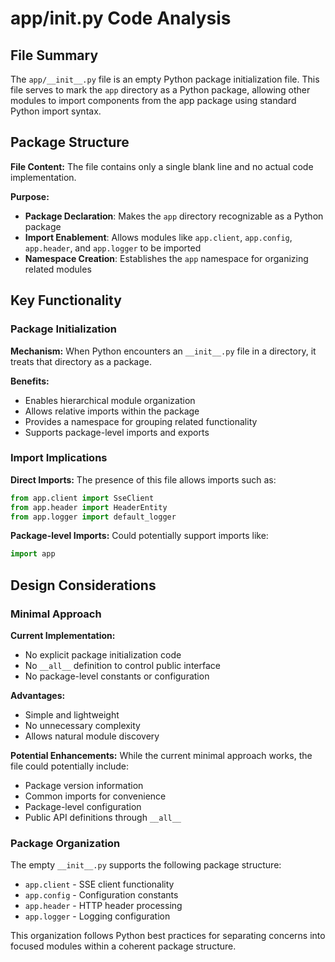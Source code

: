 # app/__init__.py Code Analysis

## File Summary

The `app/__init__.py` file is an empty Python package initialization file. This file serves to mark the `app` directory as a Python package, allowing other modules to import components from the app package using standard Python import syntax.

## Package Structure

**File Content:**
The file contains only a single blank line and no actual code implementation.

**Purpose:**
- **Package Declaration**: Makes the `app` directory recognizable as a Python package
- **Import Enablement**: Allows modules like `app.client`, `app.config`, `app.header`, and `app.logger` to be imported
- **Namespace Creation**: Establishes the `app` namespace for organizing related modules

## Key Functionality

### Package Initialization

**Mechanism:**
When Python encounters an `__init__.py` file in a directory, it treats that directory as a package.

**Benefits:**
- Enables hierarchical module organization
- Allows relative imports within the package
- Provides a namespace for grouping related functionality
- Supports package-level imports and exports

### Import Implications

**Direct Imports:**
The presence of this file allows imports such as:
```python
from app.client import SseClient
from app.header import HeaderEntity
from app.logger import default_logger
```

**Package-level Imports:**
Could potentially support imports like:
```python
import app
```

## Design Considerations

### Minimal Approach

**Current Implementation:**
- No explicit package initialization code
- No `__all__` definition to control public interface
- No package-level constants or configuration

**Advantages:**
- Simple and lightweight
- No unnecessary complexity
- Allows natural module discovery

**Potential Enhancements:**
While the current minimal approach works, the file could potentially include:
- Package version information
- Common imports for convenience
- Package-level configuration
- Public API definitions through `__all__`

### Package Organization

The empty `__init__.py` supports the following package structure:
- `app.client` - SSE client functionality
- `app.config` - Configuration constants
- `app.header` - HTTP header processing
- `app.logger` - Logging configuration

This organization follows Python best practices for separating concerns into focused modules within a coherent package structure.